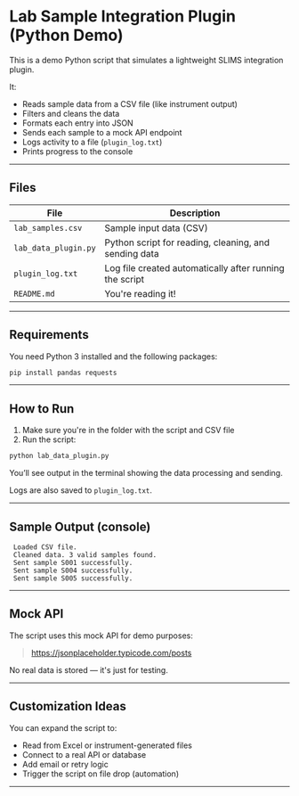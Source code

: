 # Lab Sample Integration Plugin (Python Demo)

This is a demo Python script that simulates a lightweight SLIMS integration plugin.

It:
- Reads sample data from a CSV file (like instrument output)
- Filters and cleans the data
- Formats each entry into JSON
- Sends each sample to a mock API endpoint
- Logs activity to a file (`plugin_log.txt`)
- Prints progress to the console

---

## Files

| File | Description |
|------|-------------|
| `lab_samples.csv` | Sample input data (CSV) |
| `lab_data_plugin.py` | Python script for reading, cleaning, and sending data |
| `plugin_log.txt` | Log file created automatically after running the script |
| `README.md` | You're reading it! |

---

## Requirements

You need Python 3 installed and the following packages:

```bash
pip install pandas requests
```

---

## How to Run

1. Make sure you're in the folder with the script and CSV file
2. Run the script:

```bash
python lab_data_plugin.py
```

You’ll see output in the terminal showing the data processing and sending.

Logs are also saved to `plugin_log.txt`.

---

##  Sample Output (console)

```
 Loaded CSV file.
 Cleaned data. 3 valid samples found.
 Sent sample S001 successfully.
 Sent sample S004 successfully.
 Sent sample S005 successfully.
```

---

##  Mock API

The script uses this mock API for demo purposes:
> https://jsonplaceholder.typicode.com/posts

No real data is stored — it's just for testing.

---

##  Customization Ideas

You can expand the script to:
- Read from Excel or instrument-generated files
- Connect to a real API or database
- Add email or retry logic
- Trigger the script on file drop (automation)

---
